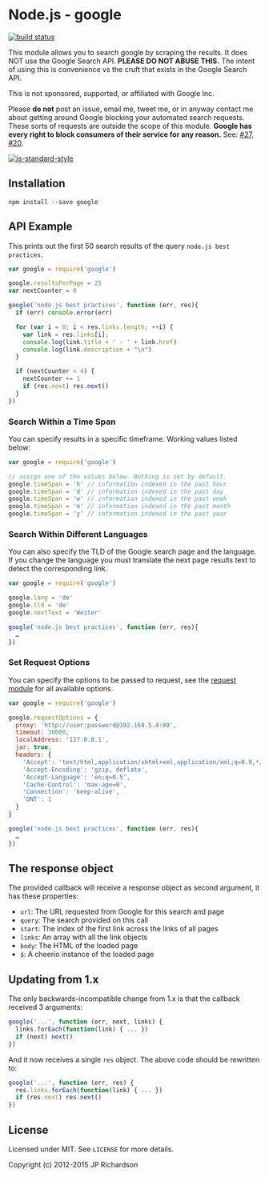 Node.js - google
=====================

[![build status](https://secure.travis-ci.org/jprichardson/node-google.png)](http://travis-ci.org/jprichardson/node-google)

This module allows you to search google by scraping the results. It does NOT use the Google Search API. **PLEASE DO NOT ABUSE THIS.** The intent of using this is convenience vs the cruft that exists in the Google Search API.

This is not sponsored, supported, or affiliated with Google Inc.

Please **do not** post an issue, email me, tweet me, or in anyway contact me about getting around Google blocking
your automated search requests. These sorts of requests are outside the scope of this module. **Google has every
right to block consumers of their service for any reason.** See: [#27](https://github.com/jprichardson/node-google/issues/27),
[#20](https://github.com/jprichardson/node-google/issues/20#issuecomment-74289023).

[![js-standard-style](https://raw.githubusercontent.com/feross/standard/master/badge.png)](https://github.com/feross/standard)


Installation
------------

    npm install --save google



API Example
-------

This prints out the first 50 search results of the query `node.js best practices`.

```js
var google = require('google')

google.resultsPerPage = 25
var nextCounter = 0

google('node.js best practices', function (err, res){
  if (err) console.error(err)

  for (var i = 0; i < res.links.length; ++i) {
    var link = res.links[i];
    console.log(link.title + ' - ' + link.href)
    console.log(link.description + "\n")
  }

  if (nextCounter < 4) {
    nextCounter += 1
    if (res.next) res.next()
  }
})
```


### Search Within a Time Span

You can specify results in a specific timeframe. Working values listed below:

```js
var google = require('google')

// assign one of the values below. Nothing is set by default.
google.timeSpan = 'h' // information indexed in the past hour
google.timeSpan = 'd' // information indexed in the past day
google.timeSpan = 'w' // information indexed in the past week
google.timeSpan = 'm' // information indexed in the past month
google.timeSpan = 'y' // information indexed in the past year
```


### Search Within Different Languages

You can also specify the TLD of the Google search page and the language.
If you change the language you must translate the next page results text to detect the corresponding link.

```js
var google = require('google')

google.lang = 'de'
google.tld = 'de'
google.nextText = 'Weiter'

google('node.js best practices', function (err, res){
  …
})
```


### Set Request Options

You can specify the options to be passed to request, see the [request module](https://github.com/request/request) for all available options.

```js
var google = require('google')

google.requestOptions = {
  proxy: 'http://user:password@192.168.5.4:80',
  timeout: 30000,
  localAddress: '127.0.0.1',
  jar: true,
  headers: {
    'Accept': 'text/html,application/xhtml+xml,application/xml;q=0.9,*/*;q=0.8',
    'Accept-Encoding': 'gzip, deflate',
    'Accept-Language': 'en;q=0.5',
    'Cache-Control': 'max-age=0',
    'Connection': 'keep-alive',
    'DNT': 1
  }
}

google('node.js best practices', function (err, res){
  …
})
```

The response object
-------

The provided callback will receive a response object as second argument, it has these properties:

- `url`: The URL requested from Google for this search and page
- `query`: The search provided on this call
- `start`: The index of the first link across the links of all pages
- `links`: An array with all the link objects
- `body`: The HTML of the loaded page
- `$`: A cheerio instance of the loaded page


Updating from 1.x
-------

The only backwards-incompatible change from 1.x is that the callback received 3 arguments:
```js
google('...', function (err, next, links) {
  links.forEach(function(link) { ... })
  if (next) next()
})
```

And it now receives a single `res` object. The above code should be rewritten to:
```js
google('...', function (err, res) {
  res.links.forEach(function(link) { ... })
  if (res.next) res.next()
})
```

License
-------

Licensed under MIT. See `LICENSE` for more details.

Copyright (c) 2012-2015 JP Richardson


